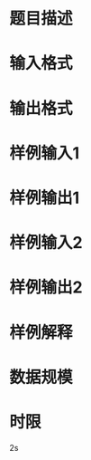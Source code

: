 

# 题目描述



# 输入格式



# 输出格式



# 样例输入</span><span>1</span><span style="font-family:宋体;">



# 样例输出</span><span>1</span><span style="font-family:宋体;">



# 样例输入</span><span>2</span><span style="font-family:宋体;">



# 样例输出</span><span>2</span><span style="font-family:宋体;">



# 样例解释



# 数据规模



# 时限


<p>
	<span>2s</span> 
</p>
